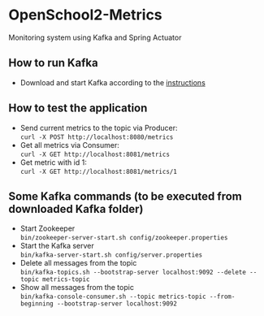 # OpenSchool2-Metrics
Monitoring system using Kafka and Spring Actuator  

## How to run Kafka
- Download and start Kafka according to the [instructions](https://kafka.apache.org/quickstart#quickstart_startserver)

## How to test the application
- Send current metrics to the topic via Producer:  
`
curl -X POST http://localhost:8080/metrics
`
- Get all metrics via Consumer:    
`
curl -X GET http://localhost:8081/metrics
`
- Get metric with id 1:    
`
curl -X GET http://localhost:8081/metrics/1
`

## Some Kafka commands (to be executed from downloaded Kafka folder)
- Start Zookeeper  
`
bin/zookeeper-server-start.sh config/zookeeper.properties
`
- Start the Kafka server  
`
bin/kafka-server-start.sh config/server.properties
`  
- Delete all messages from the topic  
`
bin/kafka-topics.sh --bootstrap-server localhost:9092 --delete --topic metrics-topic
`
- Show all messages from the topic  
`
bin/kafka-console-consumer.sh --topic metrics-topic --from-beginning --bootstrap-server localhost:9092
`  
